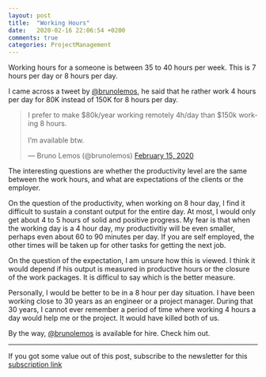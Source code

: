 ```yaml
---
layout: post
title:  "Working Hours"
date:   2020-02-16 22:06:54 +0200
comments: true
categories: ProjectManagement 
---
```


Working hours for a someone is between 35 to 40 hours per week. This is 7 hours per day or 8 hours per day.

I came across a tweet by [@brunolemos](https://twitter.com/brunolemos), he said that he rather work 4 hours per day for 80K instead of 150K for 8 hours per day.

<blockquote class="twitter-tweet" data-theme="light"><p lang="en" dir="ltr">I prefer to make $80k/year working remotely 4h/day than $150k working 8 hours.<br><br>I’m available btw.</p>&mdash; Bruno Lemos (@brunolemos) <a href="https://twitter.com/brunolemos/status/1228810153945894919?ref_src=twsrc%5Etfw">February 15, 2020</a></blockquote> <script async src="https://platform.twitter.com/widgets.js" charset="utf-8"></script> 

The interesting questions are whether the productivity level are the same between the work hours, and what are expectations of the clients or the employer.

On the question of the productivity, when working on 8 hour day, I find it difficult to sustain a constant output for the entire day. At most, I would only get about 4 to 5 hours of solid and positive progress. My fear is that when the working day is a 4 hour day, my productivitiy will be even smaller, perhaps even about 60 to 90 minutes per day. If you are self employed, the other times will be taken up for other tasks for getting the next job.

On the question of the expectation, I am unsure how this is viewed. I think it would depend if his output is measured in productive hours or the closure of the work packages. It is difficul to say which is the better measure.

Personally, I would be better to be in a 8 hour per day situation. I have been working close to 30 years as an engineer or a project manager. During that 30 years, I cannot ever remember a period of time where working 4 hours a day would help me or the project. It would have killed both of us.

By the way, [@brunolemos](https://twitter.com/brunolemos) is available for hire. Check him out.

---

If you got some value out of this post, subscribe to the newsletter for this [subscription link](https://mailchi.mp/8e0622427dd5/prjmgrwkly)
